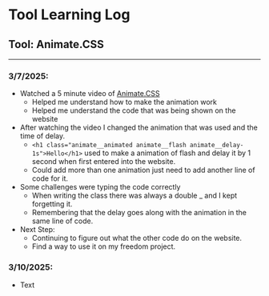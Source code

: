 # Tool Learning Log

## Tool: **Animate.CSS**

---

### 3/7/2025:
* Watched a 5 minute video of [Animate.CSS](https://www.youtube.com/watch?v=VzbBcVRquYA&t=145s)
    * Helped me understand how to make the animation work
    * Helped me understand the code that was being shown on the website
* After watching the video I changed the animation that was used and the time of delay.
    * `<h1 class="animate__animated animate__flash animate__delay-1s">Hello</h1>` used to make a animation of flash and delay it by 1 second when first entered into the website.
    * Could add more than one animation just need to add another line of code for it.
* Some challenges were typing the code correctly
    * When writing the class there was always a double _ and I kept forgetting it.
    * Remembering that the delay goes along with the animation in the same line of code.
* Next Step:
    * Continuing to figure out what the other code do on the website.
    * Find a way to use it on my freedom project.


### 3/10/2025:
* Text


<!--
* Links you used today (websites, videos, etc)
* Things you tried, progress you made, etc
* Challenges, a-ha moments, etc
* Questions you still have
* What you're going to try next
-->
